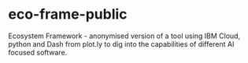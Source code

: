 # eco-frame-public
Ecosystem Framework - anonymised version of a tool using IBM Cloud, python and Dash from plot.ly to dig into the capabilities of different AI focused software.
